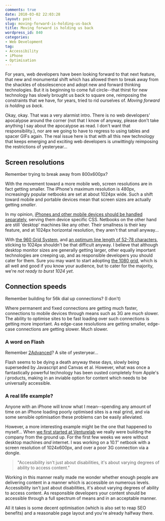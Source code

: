```yaml
---
comments: true
date: 2010-03-02 22:03:28
layout: post
slug: moving-forward-is-holding-us-back
title: Moving forward is holding us back
wordpress_id: 840
categories:
- Web Development
tag:
- Accessibility
- iPhone
- Optimisation
---
```


For years, web developers have been looking forward to that next feature, that new and monumental shift which has allowed them to break away from the shackles of obsolescence and adopt new and forward thinking technologies. But it is beginning to come full circle--that thirst for new technology has slowly brought us back to square one, reimposing the constraints that we have, for years, tried to rid ourselves of. _Moving forward is holding us back_.







Okay, okay. That was a very alarmist intro. There is no web developers' apocalypse around the corner (not that I know of anyway, please don't take anything I say about the apocalypse as read. I don't want that responsibility.), nor are we going to have to regress to using tables and spacer GIFs again. The real issue here is that with all this new technology that keeps emerging and exciting web developers is unwittingly reimposing the restrictions of yesteryear...





## Screen resolutions




Remember trying to break away from 800x600px?




With the movement toward a more mobile web, screen resolutions are in fact getting smaller. The iPhone's maximum resolution is 480px, increasingly popular netbooks are set at about 1024px wide. Such a shift toward mobile and portable devices mean that screen sizes are actually getting _smaller_.




In my opinion, [iPhones and other mobile devices should be handled separately](http://csswizardry.com/2010/01/iphone-css-tips-for-building-iphone-websites/), serving them device specific CSS. Netbooks on the other hand are still 'desktop' machines like any other. Their smallness is their key feature, and at 1024px horizontal resolution, they aren't that small anyway...




With [the 960 Grid System](http://960.gs/), and [an optimum line length of 52-78 characters](http://csswizardry.com/type-tips/#tip-09), sticking to 1024px shouldn't be that difficult anyway. I believe that although desktop monitor sizes are generally getting larger, other equally important technologies are creeping up, and as responsible developers you should cater for them. Sure you may want to start adopting [the 1080 grid](http://sam.brown.tc/entry/379/the-new-massive-blue), which is all well and good if you know your audience, but to cater for the majority, we're _not ready to burst 1024 yet_.





## Connection speeds




Remember building for 56k dial up connections? (I don't)




Where permanent and fixed connections are getting much faster, connections to mobile devices through means such as 3G are _much_ slower. The ability to optimise sites to be fast loading over such connections is getting more important. As edge-case resolutions are getting smaller, edge-case connections are getting slower. Much slower.





### A word on Flash




Remember [2Advanced](http://www.2advanced.com/)? A site of yesteryear...




Flash seems to be dying a death anyway these days, slowly being superseded by Javascript and Canvas et al. However, what was once a fantastically powerful technology has been ousted completely from Apple's _i_ products, making in an inviable option for content which needs to be universally accessible.





### A real life example?




Anyone with an iPhone will know what I mean--spending any amount of time on an iPhone loading poorly optimised sites is a real grind, and via some sensible optimisation these problems can be easily alleviated.




However, a more interesting example might be the one that happened to myself... When [we first started at Venturelab](http://csswizardry.com/2010/01/pastures-newfrom-sense-to-venturelab/) we really were building the company from the ground up. For the first few weeks we were without desktop machines _and_ internet. I was working on a 10.1″ netbook with a screen resolution of 1024x600px, and over a poor 3G connection via a dongle.




> "Accessibility isn't just about disabilities, it's about varying degrees of ability to access content."




Working in this manner really made me wonder whether enough people are delivering content in a manner which is accessible on numerous levels. Accessibility isn't just about disabilities, it's about varying degrees of ability to access content. As responsible developers your content should be accessible through a full spectrum of means and in an acceptable manner.




All it takes is some decent optimisation (which is also set to reap SEO benefits) and a reasonable page layout and you're already halfway there.
